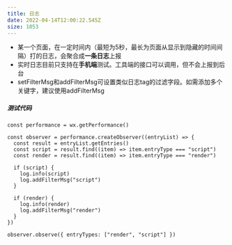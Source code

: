 ```yaml
---
title: 日志
date: 2022-04-14T12:00:22.545Z
size: 1053
---
```

- 某一个页面，在一定时间内（最短为5秒，最长为页面从显示到隐藏的时间间隔）打的日志，会聚合成**一条日志**上报
- 实时日志目前只支持在**手机端**测试。工具端的接口可以调用，但不会上报到后台
- setFilterMsg和addFilterMsg可设置类似日志tag的过滤字段。如需添加多个关键字，建议使用addFilterMsg

##### 测试代码

```
const performance = wx.getPerformance()

const observer = performance.createObserver((entryList) => {
  const result = entryList.getEntries()
  const script = result.find((item) => item.entryType === "script")
  const render = result.find((item) => item.entryType === "render")

  if (script) {
    log.info(script)
    log.addFilterMsg("script")
  }

  if (render) {
    log.info(render)
    log.addFilterMsg("render")
  }
})

observer.observe({ entryTypes: ["render", "script"] })
```

[^使用地址]: https://mp.weixin.qq.com/wxamp/userlog/list
[^文档]: https://developers.weixin.qq.com/miniprogram/dev/framework/realtimelog

